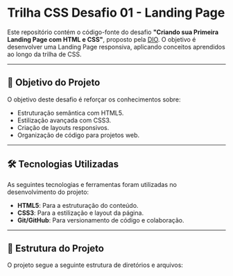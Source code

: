 # Trilha CSS Desafio 01 - Landing Page

Este repositório contém o código-fonte do desafio **"Criando sua Primeira Landing Page com HTML e CSS"**, proposto pela [DIO](https://www.dio.me/). O objetivo é desenvolver uma Landing Page responsiva, aplicando conceitos aprendidos ao longo da trilha de CSS.

---

## 🎯 Objetivo do Projeto

O objetivo deste desafio é reforçar os conhecimentos sobre:
- Estruturação semântica com HTML5.
- Estilização avançada com CSS3.
- Criação de layouts responsivos.
- Organização de código para projetos web.

---

## 🛠️ Tecnologias Utilizadas

As seguintes tecnologias e ferramentas foram utilizadas no desenvolvimento do projeto:

- **HTML5**: Para a estruturação do conteúdo.
- **CSS3**: Para a estilização e layout da página.
- **Git/GitHub**: Para versionamento de código e colaboração.

---

## 📂 Estrutura do Projeto

O projeto segue a seguinte estrutura de diretórios e arquivos:
